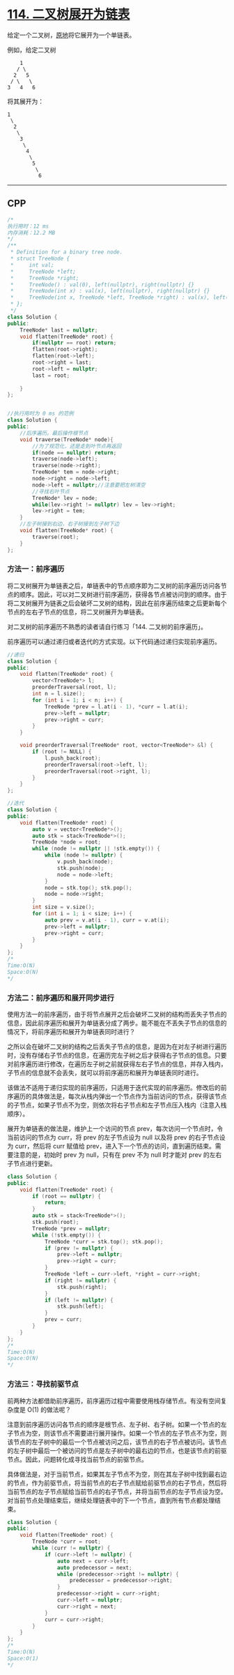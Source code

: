 # [114. 二叉树展开为链表](https://leetcode-cn.com/problems/flatten-binary-tree-to-linked-list/)

给定一个二叉树，[原地](https://baike.baidu.com/item/原地算法/8010757)将它展开为一个单链表。

 

例如，给定二叉树

```
    1
   / \
  2   5
 / \   \
3   4   6
```

将其展开为：

```
1
 \
  2
   \
    3
     \
      4
       \
        5
         \
          6
```

***

## CPP

```cpp
/*
执行用时：12 ms
内存消耗：12.2 MB
*/
/**
 * Definition for a binary tree node.
 * struct TreeNode {
 *     int val;
 *     TreeNode *left;
 *     TreeNode *right;
 *     TreeNode() : val(0), left(nullptr), right(nullptr) {}
 *     TreeNode(int x) : val(x), left(nullptr), right(nullptr) {}
 *     TreeNode(int x, TreeNode *left, TreeNode *right) : val(x), left(left), right(right) {}
 * };
 */
class Solution {
public:
    TreeNode* last = nullptr;
    void flatten(TreeNode* root) {
        if(nullptr == root) return;
        flatten(root->right);
        flatten(root->left);
        root->right = last;
        root->left = nullptr;
        last = root;
        
    }
};


//执行用时为 0 ms 的范例
class Solution {
public:
    //后序遍历。最后操作根节点
    void traverse(TreeNode* node){
        //为了规范化，还是走到叶节点再返回
        if(node == nullptr) return;
        traverse(node->left);
        traverse(node->right);
        TreeNode* tem = node->right;
        node->right = node->left;
        node->left = nullptr;//注意要把左树清空
        //寻找右叶节点
        TreeNode* lev = node;
        while(lev->right != nullptr) lev = lev->right;
        lev->right = tem;
    }
    //左子树接到右边，右子树接到左子树下边
    void flatten(TreeNode* root) {
        traverse(root);
    }
};
```



### 方法一：前序遍历

将二叉树展开为单链表之后，单链表中的节点顺序即为二叉树的前序遍历访问各节点的顺序。因此，可以对二叉树进行前序遍历，获得各节点被访问到的顺序。由于将二叉树展开为链表之后会破坏二叉树的结构，因此在前序遍历结束之后更新每个节点的左右子节点的信息，将二叉树展开为单链表。

对二叉树的前序遍历不熟悉的读者请自行练习「144. 二叉树的前序遍历」。

前序遍历可以通过递归或者迭代的方式实现。以下代码通过递归实现前序遍历。

```cpp
//递归
class Solution {
public:
    void flatten(TreeNode* root) {
        vector<TreeNode*> l;
        preorderTraversal(root, l);
        int n = l.size();
        for (int i = 1; i < n; i++) {
            TreeNode *prev = l.at(i - 1), *curr = l.at(i);
            prev->left = nullptr;
            prev->right = curr;
        }
    }

    void preorderTraversal(TreeNode* root, vector<TreeNode*> &l) {
        if (root != NULL) {
            l.push_back(root);
            preorderTraversal(root->left, l);
            preorderTraversal(root->right, l);
        }
    }
};

//迭代
class Solution {
public:
    void flatten(TreeNode* root) {
        auto v = vector<TreeNode*>();
        auto stk = stack<TreeNode*>();
        TreeNode *node = root;
        while (node != nullptr || !stk.empty()) {
            while (node != nullptr) {
                v.push_back(node);
                stk.push(node);
                node = node->left;
            }
            node = stk.top(); stk.pop();
            node = node->right;
        }
        int size = v.size();
        for (int i = 1; i < size; i++) {
            auto prev = v.at(i - 1), curr = v.at(i);
            prev->left = nullptr;
            prev->right = curr;
        }
    }
};
/*
Time:O(N)
Space:O(N)
*/
```



### 方法二：前序遍历和展开同步进行

使用方法一的前序遍历，由于将节点展开之后会破坏二叉树的结构而丢失子节点的信息，因此前序遍历和展开为单链表分成了两步。能不能在不丢失子节点的信息的情况下，将前序遍历和展开为单链表同时进行？

之所以会在破坏二叉树的结构之后丢失子节点的信息，是因为在对左子树进行遍历时，没有存储右子节点的信息，在遍历完左子树之后才获得右子节点的信息。只要对前序遍历进行修改，在遍历左子树之前就获得左右子节点的信息，并存入栈内，子节点的信息就不会丢失，就可以将前序遍历和展开为单链表同时进行。

该做法不适用于递归实现的前序遍历，只适用于迭代实现的前序遍历。修改后的前序遍历的具体做法是，每次从栈内弹出一个节点作为当前访问的节点，获得该节点的子节点，如果子节点不为空，则依次将右子节点和左子节点压入栈内（注意入栈顺序）。

展开为单链表的做法是，维护上一个访问的节点 prev，每次访问一个节点时，令当前访问的节点为 curr，将 prev 的左子节点设为 null 以及将 prev 的右子节点设为 curr，然后将 curr 赋值给 prev，进入下一个节点的访问，直到遍历结束。需要注意的是，初始时 prev 为 null，只有在 prev 不为 null 时才能对 prev 的左右子节点进行更新。

```cpp
class Solution {
public:
    void flatten(TreeNode* root) {
        if (root == nullptr) {
            return;
        }
        auto stk = stack<TreeNode*>();
        stk.push(root);
        TreeNode *prev = nullptr;
        while (!stk.empty()) {
            TreeNode *curr = stk.top(); stk.pop();
            if (prev != nullptr) {
                prev->left = nullptr;
                prev->right = curr;
            }
            TreeNode *left = curr->left, *right = curr->right;
            if (right != nullptr) {
                stk.push(right);
            }
            if (left != nullptr) {
                stk.push(left);
            }
            prev = curr;
        }
    }
};
/*
Time:O(N)
Space:O(N)
*/
```



### 方法三：寻找前驱节点

前两种方法都借助前序遍历，前序遍历过程中需要使用栈存储节点。有没有空间复杂度是 O(1) 的做法呢？

注意到前序遍历访问各节点的顺序是根节点、左子树、右子树。如果一个节点的左子节点为空，则该节点不需要进行展开操作。如果一个节点的左子节点不为空，则该节点的左子树中的最后一个节点被访问之后，该节点的右子节点被访问。该节点的左子树中最后一个被访问的节点是左子树中的最右边的节点，也是该节点的前驱节点。因此，问题转化成寻找当前节点的前驱节点。

具体做法是，对于当前节点，如果其左子节点不为空，则在其左子树中找到最右边的节点，作为前驱节点，将当前节点的右子节点赋给前驱节点的右子节点，然后将当前节点的左子节点赋给当前节点的右子节点，并将当前节点的左子节点设为空。对当前节点处理结束后，继续处理链表中的下一个节点，直到所有节点都处理结束。

```cpp
class Solution {
public:
    void flatten(TreeNode* root) {
        TreeNode *curr = root;
        while (curr != nullptr) {
            if (curr->left != nullptr) {
                auto next = curr->left;
                auto predecessor = next;
                while (predecessor->right != nullptr) {
                    predecessor = predecessor->right;
                }
                predecessor->right = curr->right;
                curr->left = nullptr;
                curr->right = next;
            }
            curr = curr->right;
        }
    }
};
/*
Time:O(N)
Space:O(1)
*/
```